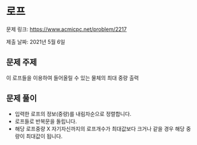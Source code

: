 # 로프
문제 링크: https://www.acmicpc.net/problem/2217

제출 날짜: 2021년 5월 6일

## 문제 주제
이 로프들을 이용하여 들어올릴 수 있는 물체의 최대 중량 출력

## 문제 풀이
+ 입력한 로프의 정보(중량)를 내림차순으로 정렬합니다.
+ 로프들로 반복문을 돌립니다.
+ 해당 로프중량 X 자기자신까지의 로프개수가 최대값보다 크거나 같을 경우 해당 중량이 최대값이 됩니다.
